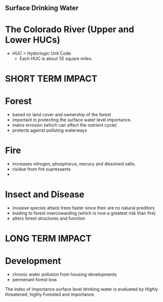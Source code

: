 ## Surface Drinking Water
# The Colorado River (Upper and Lower HUCs)

- HUC = Hydorlogic Unit Code
  - Each HUC is about 35 square miles. 



# SHORT TERM IMPACT 

# Forest
- based on land cover and ownership of the forest
- important in protecting the surface water level importance.
- mains errosion (which can affect the nutrient cycle)
- protects against polluting waterways

# Fire 
- increases nitrogen, phosphorus, mecury and dissolved salts. 
- risidue from fire supressants
- 

# Insect and Disease 
- invasive species attack trees faster since their are no natural preditors 
- leading to forest overcowarding (which is now a greatest risk than fire)
- alters forest structures and function


# LONG TERM IMPACT

# Development
- chronic water pollution from housing developments
- permenant forest loss



The index of importance surface level drinking water is evaluated by Highly threatened, highly Forested and importance. 

